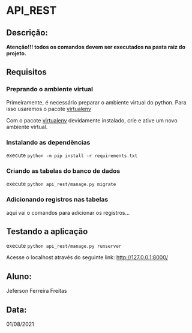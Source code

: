 # API_REST

## **Descrição:**

<b>Atenção!!! todos os comandos devem ser executados na pasta raiz do projeto.</b>

## Requisitos

### Preprando o ambiente virtual

Primeiramente, é necessário preparar o ambiente virtual do python. Para isso usaremos o pacote [virtualenv](https://pypi.org/project/virtualenv/)

Com o pacote [virtualenv](https://pypi.org/project/virtualenv/) devidamente instalado, crie e ative um novo ambiente virtual.

### Instalando as dependências
execute `python -m pip install -r requirements.txt`

### Criando as tabelas do banco de dados
execute `python api_rest/manage.py migrate`

### Adicionando registros nas tabelas
aqui vai o comandos para adicionar os registros...

## Testando a aplicação
execute `python api_rest/manage.py runserver`

Acesse o localhost através do seguinte link: http://127.0.0.1:8000/

## **Aluno:**

Jeferson Ferreira Freitas

## **Data:**

01/08/2021



